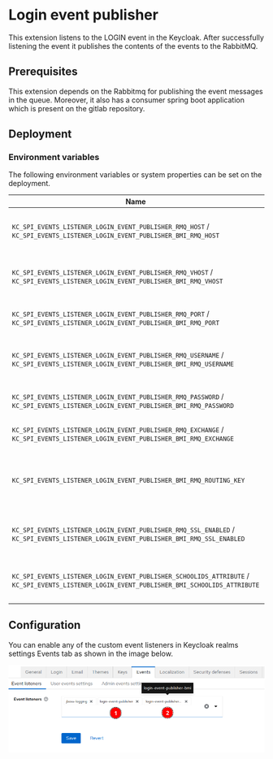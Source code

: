 # Login event publisher

This extension listens to the LOGIN event in the Keycloak. After successfully listening the event it publishes the contents of the events to the RabbitMQ.

## Prerequisites

This extension depends on the Rabbitmq for publishing the event messages in the queue. Moreover, it also has a consumer spring boot application which is present on the gitlab repository.

## Deployment

### Environment variables

The following environment variables or system properties can be set on the deployment.

| Name                                                         | Description                                                  | Default value    |
| ------------------------------------------------------------ | ------------------------------------------------------------ | ---------------- |
| `KC_SPI_EVENTS_LISTENER_LOGIN_EVENT_PUBLISHER_RMQ_HOST` / `KC_SPI_EVENTS_LISTENER_LOGIN_EVENT_PUBLISHER_BMI_RMQ_HOST` | Hostname of the RabbitMQ to publish the events to.           | `localhost`      |
| `KC_SPI_EVENTS_LISTENER_LOGIN_EVENT_PUBLISHER_RMQ_VHOST` / `KC_SPI_EVENTS_LISTENER_LOGIN_EVENT_PUBLISHER_BMI_RMQ_VHOST` | Virtual host of the RabbitMQ to publish the events to.       | `/`              |
| `KC_SPI_EVENTS_LISTENER_LOGIN_EVENT_PUBLISHER_RMQ_PORT` / `KC_SPI_EVENTS_LISTENER_LOGIN_EVENT_PUBLISHER_BMI_RMQ_PORT` | Port of the RabbitMQ to publish the events to.               | `5672`           |
| `KC_SPI_EVENTS_LISTENER_LOGIN_EVENT_PUBLISHER_RMQ_USERNAME` / `KC_SPI_EVENTS_LISTENER_LOGIN_EVENT_PUBLISHER_BMI_RMQ_USERNAME` | Username to authenticate to RabbitMQ with.                   | `guest`          |
| `KC_SPI_EVENTS_LISTENER_LOGIN_EVENT_PUBLISHER_RMQ_PASSWORD` / `KC_SPI_EVENTS_LISTENER_LOGIN_EVENT_PUBLISHER_BMI_RMQ_PASSWORD` | Password to authenticate to RabbitMQ with.                   | `guest`          |
| `KC_SPI_EVENTS_LISTENER_LOGIN_EVENT_PUBLISHER_RMQ_EXCHANGE` / `KC_SPI_EVENTS_LISTENER_LOGIN_EVENT_PUBLISHER_BMI_RMQ_EXCHANGE` | RabbitMQ exchange name.                                      | `login-details`  |
| `KC_SPI_EVENTS_LISTENER_LOGIN_EVENT_PUBLISHER_BMI_RMQ_ROUTING_KEY` | RabbitMQ routing key.<br />:warning: No effect on listener `login-event-publisher`! | `KC.EVENT.LOGIN` |
| `KC_SPI_EVENTS_LISTENER_LOGIN_EVENT_PUBLISHER_RMQ_SSL_ENABLED` / `KC_SPI_EVENTS_LISTENER_LOGIN_EVENT_PUBLISHER_BMI_RMQ_SSL_ENABLED` | Whether to enable SSL for `amqps` protocol or not.           | `false`          |
| `KC_SPI_EVENTS_LISTENER_LOGIN_EVENT_PUBLISHER_SCHOOLIDS_ATTRIBUTE` / `KC_SPI_EVENTS_LISTENER_LOGIN_EVENT_PUBLISHER_BMI_SCHOOLIDS_ATTRIBUTE` | User attribute name to fetch school IDs from.                |                  |

## Configuration

You can enable any of the custom event listeners in Keycloak realms settings Events tab as shown in the image below.

![Events config](event-listener-config.png)
